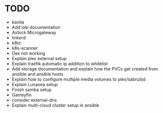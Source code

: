 # TODO
- kavita
- Add loki documentation
- Airlock Microgateway
- linkerd
- k8tz
- k8s-scanner
- Dex not working
- Explain plex external setup
- Explain traefik automatic ip addition to whitelist
- Add storage documentation and explain how the PVCs get created from ansible and ansible hosts
- Explain how to configure multiple media volumes to plex/sabnzbd
- Explain Lunasea setup
- Finish samba setup
- Gameyfin
- consider external-dns
- Explain multi-cloud cluster setup in ansible